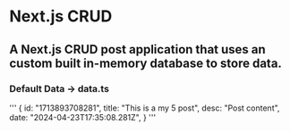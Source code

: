 # Next.js CRUD

## A Next.js CRUD post application that uses an custom built in-memory database to store data.

### Default Data -> data.ts
'''
{
    id: "1713893708281",
    title: "This is a my 5 post",
    desc: "Post content",
    date: "2024-04-23T17:35:08.281Z",
  }
'''